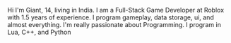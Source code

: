 Hi I'm Giant,
14, living in India.
I am a Full-Stack Game Developer at Roblox with 1.5 years of experience. 
I program gameplay, data storage, ui, and almost everything. 
I'm really passionate about Programming.
I program in Lua, C++, and Python
